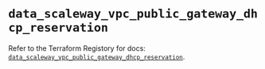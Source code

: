# `data_scaleway_vpc_public_gateway_dhcp_reservation`

Refer to the Terraform Registory for docs: [`data_scaleway_vpc_public_gateway_dhcp_reservation`](https://registry.terraform.io/providers/scaleway/scaleway/2.31.0/docs/data-sources/vpc_public_gateway_dhcp_reservation).
